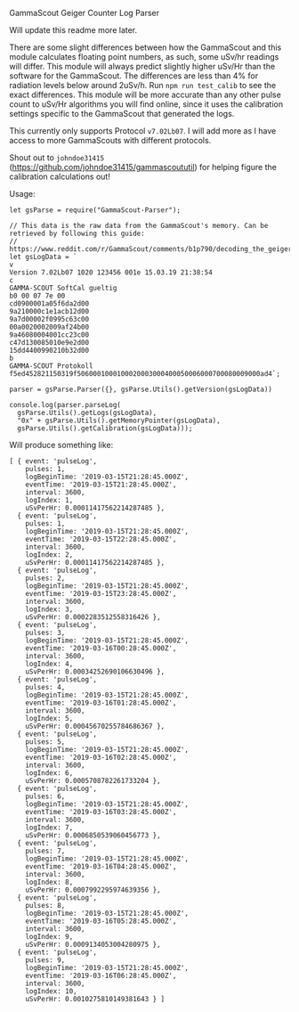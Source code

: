 GammaScout Geiger Counter Log Parser

Will update this readme more later.

There are some slight differences between how the GammaScout and this module calculates floating point numbers, as such, some uSv/hr readings will differ. This module will always predict slightly higher uSv/Hr than the software for the GammaScout. The differences are less than 4% for radiation levels below around 2uSv/h. Run `npm run test_calib` to see the exact differences. This module will be more accurate than any other pulse count to uSv/Hr algorithms you will find online, since it uses the calibration settings specific to the GammaScout that generated the logs.

This currently only supports Protocol `v7.02Lb07`. I will add more as I have access to more GammaScouts with different protocols.

Shout out to `johndoe31415` (https://github.com/johndoe31415/gammascoututil) for helping figure the calibration calculations out!

Usage:
```
let gsParse = require("GammaScout-Parser");

// This data is the raw data from the GammaScout's memory. Can be retrieved by following this guide:
// https://www.reddit.com/r/GammaScout/comments/b1p790/decoding_the_geiger_counter_serial_data/
let gsLogData = `
v
Version 7.02Lb07 1020 123456 001e 15.03.19 21:38:54
c
GAMMA-SCOUT SoftCal gueltig
b0 00 07 7e 00
cd0900001a05f6da2d00
9a210000c1e1acb12d00
9a7d00002f0995c63c00
00a0020002009af24b00
9a46080004001cc23c00
c47d130085010e9e2d00
15dd4400990210b32d00
b
GAMMA-SCOUT Protokoll
f5ed452821150319f5060001000100020003000400050006000700080009000ad4`;

parser = gsParse.Parser({}, gsParse.Utils().getVersion(gsLogData))

console.log(parser.parseLog(
  gsParse.Utils().getLogs(gsLogData),
  "0x" + gsParse.Utils().getMemoryPointer(gsLogData),
  gsParse.Utils().getCalibration(gsLogData)));
```

Will produce something like:

```
[ { event: 'pulseLog',
    pulses: 1,
    logBeginTime: '2019-03-15T21:28:45.000Z',
    eventTime: '2019-03-15T21:28:45.000Z',
    interval: 3600,
    logIndex: 1,
    uSvPerHr: 0.00011417562214287485 },
  { event: 'pulseLog',
    pulses: 1,
    logBeginTime: '2019-03-15T21:28:45.000Z',
    eventTime: '2019-03-15T22:28:45.000Z',
    interval: 3600,
    logIndex: 2,
    uSvPerHr: 0.00011417562214287485 },
  { event: 'pulseLog',
    pulses: 2,
    logBeginTime: '2019-03-15T21:28:45.000Z',
    eventTime: '2019-03-15T23:28:45.000Z',
    interval: 3600,
    logIndex: 3,
    uSvPerHr: 0.0002283512558316426 },
  { event: 'pulseLog',
    pulses: 3,
    logBeginTime: '2019-03-15T21:28:45.000Z',
    eventTime: '2019-03-16T00:28:45.000Z',
    interval: 3600,
    logIndex: 4,
    uSvPerHr: 0.00034252690106630496 },
  { event: 'pulseLog',
    pulses: 4,
    logBeginTime: '2019-03-15T21:28:45.000Z',
    eventTime: '2019-03-16T01:28:45.000Z',
    interval: 3600,
    logIndex: 5,
    uSvPerHr: 0.00045670255784686367 },
  { event: 'pulseLog',
    pulses: 5,
    logBeginTime: '2019-03-15T21:28:45.000Z',
    eventTime: '2019-03-16T02:28:45.000Z',
    interval: 3600,
    logIndex: 6,
    uSvPerHr: 0.0005708782261733204 },
  { event: 'pulseLog',
    pulses: 6,
    logBeginTime: '2019-03-15T21:28:45.000Z',
    eventTime: '2019-03-16T03:28:45.000Z',
    interval: 3600,
    logIndex: 7,
    uSvPerHr: 0.0006850539060456773 },
  { event: 'pulseLog',
    pulses: 7,
    logBeginTime: '2019-03-15T21:28:45.000Z',
    eventTime: '2019-03-16T04:28:45.000Z',
    interval: 3600,
    logIndex: 8,
    uSvPerHr: 0.0007992295974639356 },
  { event: 'pulseLog',
    pulses: 8,
    logBeginTime: '2019-03-15T21:28:45.000Z',
    eventTime: '2019-03-16T05:28:45.000Z',
    interval: 3600,
    logIndex: 9,
    uSvPerHr: 0.0009134053004280975 },
  { event: 'pulseLog',
    pulses: 9,
    logBeginTime: '2019-03-15T21:28:45.000Z',
    eventTime: '2019-03-16T06:28:45.000Z',
    interval: 3600,
    logIndex: 10,
    uSvPerHr: 0.0010275810149381643 } ]
```